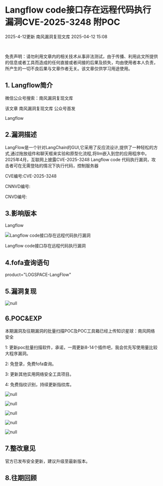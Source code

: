 #  Langflow code接口存在远程代码执行漏洞CVE-2025-3248 附POC   
2025-4-12更新  南风漏洞复现文库   2025-04-12 15:08  
  
   
  
免责声明：请勿利用文章内的相关技术从事非法测试，由于传播、利用此文所提供的信息或者工具而造成的任何直接或者间接的后果及损失，均由使用者本人负责，所产生的一切不良后果与文章作者无关。该文章仅供学习用途使用。  
## 1. Langflow简介  
  
微信公众号搜索：南风漏洞复现文库  
  
该文章 南风漏洞复现文库 公众号首发  
  
Langflow  
## 2.漏洞描述  
  
LangFlow是一个针对LangChain的GUI,它采用了反应流设计,提供了一种轻松的方式,通过拖放组件和聊天框来实验和原型化流程,将llm嵌入到您的应用程序中。2025年4月，互联网上披露CVE-2025-3248 Langflow code 代码执行漏洞，攻击者可在无需登陆的情况下执行代码，控制服务器  
  
CVE编号:CVE-2025-3248  
  
CNNVD编号:  
  
CNVD编号:  
## 3.影响版本  
  
Langflow  
  
![Langflow code接口存在远程代码执行漏洞](https://mmbiz.qpic.cn/sz_mmbiz_png/HsJDm7fvc3ZNOt7ibX3Z05y0MuSjHhdyferhImvibeVAb84VwQyrD5aPnliadTDibSiaD9hChyWotS3xHaj1qeQCkLg/640?wx_fmt=png&from=appmsg "null")  
  
Langflow code接口存在远程代码执行漏洞  
## 4.fofa查询语句  
  
product="LOGSPACE-LangFlow"  
## 5.漏洞复现  
  
![](https://mmbiz.qpic.cn/sz_mmbiz_jpg/HsJDm7fvc3ZNOt7ibX3Z05y0MuSjHhdyfvLaiat76njAFUudE0E8cHNoL9MfNOuWggFddLOTj4ibOUTs58RQcnW2w/640?wx_fmt=jpeg&from=appmsg "null")  
  
## 6.POC&EXP  
  
本期漏洞及往期漏洞的批量扫描POC及POC工具箱已经上传知识星球：南风网络安全  
  
  
1: 更新poc批量扫描软件，承诺，一周更新8-14个插件吧，我会优先写使用量比较大程序漏洞。  
  
  
2: 免登录，免费fofa查询。  
  
  
3: 更新其他实用网络安全工具项目。  
  
  
4: 免费指纹识别，持续更新指纹库。  
  
![](https://mmbiz.qpic.cn/sz_mmbiz_jpg/HsJDm7fvc3ZNOt7ibX3Z05y0MuSjHhdyfPB3ibotMdZMQvib9AicWUbLGtUcxFxfoZ1iad13ZxiaCvvC0qTJgkNapKmQ/640?wx_fmt=jpeg&from=appmsg "null")  
  
  
  
![](https://mmbiz.qpic.cn/sz_mmbiz_jpg/HsJDm7fvc3ZNOt7ibX3Z05y0MuSjHhdyf9BhiazpAKdRrIr6KOKzRjQWPHnkQfSYqPESibIGkibf5pOByU9NpEGUVw/640?wx_fmt=jpeg&from=appmsg "null")  
  
  
  
![](https://mmbiz.qpic.cn/sz_mmbiz_jpg/HsJDm7fvc3ZNOt7ibX3Z05y0MuSjHhdyfibeHLB16AQ7c6fMVvkPuBcw6DqPpEhQYe26EzSU9WwWn5tVuKbCTmXA/640?wx_fmt=jpeg&from=appmsg "null")  
  
  
  
![](https://mmbiz.qpic.cn/sz_mmbiz_jpg/HsJDm7fvc3ZNOt7ibX3Z05y0MuSjHhdyfTwkN0vNSVWxiawRWJBvW3QwAIDAicib6o2IHIwS8IVbnL8GFbOufKhQEQ/640?wx_fmt=jpeg&from=appmsg "null")  
  
  
  
![](https://mmbiz.qpic.cn/sz_mmbiz_jpg/HsJDm7fvc3ZNOt7ibX3Z05y0MuSjHhdyf9stmBVZ5lfol6fl1eVY4YvTcgicVhfAfqu5IAJiaiaH7P8L5g0GdOe07Q/640?wx_fmt=jpeg&from=appmsg "null")  
  
## 7.整改意见  
  
官方已发布安全更新，建议升级至最新版本。  
## 8.往期回顾  
  
  
   
  
  
  
